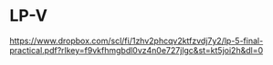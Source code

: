 # LP-V
https://www.dropbox.com/scl/fi/1zhv2phcqv2ktfzvdj7y2/lp-5-final-practical.pdf?rlkey=f9vkfhmgbdl0vz4n0e727jlgc&st=kt5joi2h&dl=0
